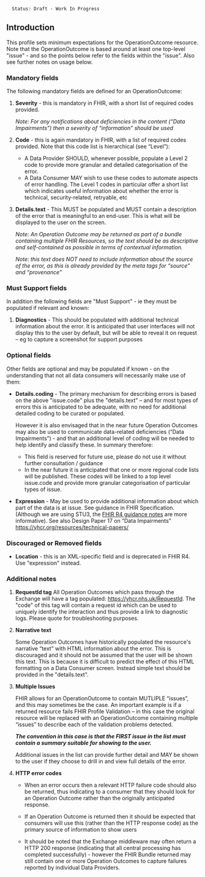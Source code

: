       Status: Draft - Work In Progress

## **Introduction**
This profile sets minimum expectations for the OperationOutcome resource. Note that the OperationOutcome is based around at least one top-level "issue" - and so the points below refer to the fields within the "issue". Also see further notes on usage below.


### **Mandatory fields**
The following mandatory fields are defined for an OperationOutcome:
1. **Severity** - this is mandatory in FHIR, with a short list of required codes provided. 

   *Note: For any notifications about deficiencies in the content (“Data Impairments”) then a severity of “information” should be used*

2. **Code** - this is again mandatory in FHIR, with a list of required codes provided. Note that this code list is hierarchical (see “Level”):
     - A Data Provider SHOULD, whenever possible, populate a Level 2 code to provide more granular and detailed categorisation of the error. 
     - A Data Consumer MAY wish to use these  codes to automate aspects of error handling. The Level 1 codes in particular offer a short list which indicates useful information about whether the error is technical, security-related, retryable, etc

3. **Details.text** - This MUST be populated and MUST contain a description of the error that is meaningful to an end-user. This is what will be displayed to the user on the screen.

   *Note: An Operation Outcome may be returned as part of a bundle containing multiple FHIR Resources, so the text should be as descriptive and self-contained as possible in terms of contextual information.*

   *Note: this text does NOT need to include information about the source of the error, as this is already provided by the meta tags for “source” and “provenance”*





### **Must Support fields**
In addition the following fields are "Must Support" - ie they must be populated if relevant and known:


1. **Diagnostics** - This should be populated with additional technical information about the error. It is anticipated that user interfaces will not display this to the user by default, but will be able to reveal it on request – eg to capture a screenshot for support purposes



### **Optional fields**
Other fields are optional and may be populated if known - on the understanding that not all data consumers will necessarily make use of them:

 - **Details.coding** - The primary mechanism for describing errors is based on the above "issue.code" plus the "details.text" – and for most types of errors this is anticipated to be adequate, with no need for additional detailed coding to be curated or populated.

   However it is also envisaged that in the near future Operation Outcomes may also be used to communicate data-related deficiencies (“Data Impairments”) - and that an additional level of coding will be needed to help identify and classify these. In summary therefore:
   - This field is reserved for future use, please do not use it without further consultation / guidance
   - In the near future it is anticipated that one or more regional code lists will be published. These codes will be linked to a top level issue.code and provide more granular categorisation of particular types of issue.


 - **Expression** - May be used to provide additional information about which part of the data is at issue. See guidance in FHIR Specification. (Although we are using STU3, the [FHIR R4 guidance notes](https://www.hl7.org/fhir/STU3/operationoutcome.html#loc) are more informative). See also Design Paper 17 on “Data Impairments” <https://yhcr.org/resources/technical-papers/> 


### **Discouraged or Removed fields**
 - **Location** - this is an XML-specific field and is deprecated in FHIR R4. Use "expression" instead. 



### **Additional notes**

1. **RequestId tag**
   All Operation Outcomes which pass through the Exchange will have a tag populated: https://yhcr.nhs.uk/RequestId. The "code" of this tag will contain a request id which can be used to uniquely identify the interaction and thus provide a link to diagnostic logs. Please quote for troubleshooting purposes.

2. **Narrative text**

   Some Operation Outcomes have historically populated the resource's narrative “text” with HTML information about the error. This is discouraged and it should not be assumed that the user will be shown this text. This is because it is difficult to predict the effect of this HTML formatting on a Data Consumer screen. Instead simple text should be provided in the "details.text".


3. **Multiple Issues**

   FHIR allows for an OperationOutcome to contain MUTLIPLE “issues”, and this may sometimes be the case. An important example is if a returned resource fails FHIR Profile Validation – in this case the original resource will be replaced with an OperationOutcome containing multiple “issues” to describe each of the validation problems detected.

   ***The convention in this case is that the FIRST issue in the list must contain a summary suitable for showing to the user.***

   Additional issues in the list can provide further detail and MAY be shown to the user if they choose to drill in and view full details of the error.

4. **HTTP error codes**

   - When an error occurs then a relevant HTTP failure code should also be returned, thus indicating to a consumer that they should look for an Operation Outcome rather than the originally anticipated response. 

   - If an Operation Outcome is returned then it should be expected that consumers will use this (rather than the HTTP response code) as the primary source of information to show users

   - It should be noted that the Exchange middleware may often return a HTTP 200 response (indicating that all central processing has completed successfully) - however the FHIR Bundle returned may still contain one or more Operation Outcomes to capture failures reported by individual Data Providers.
